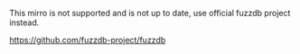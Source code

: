 This mirro is not supported and is not up to date, use official fuzzdb project instead.

https://github.com/fuzzdb-project/fuzzdb
